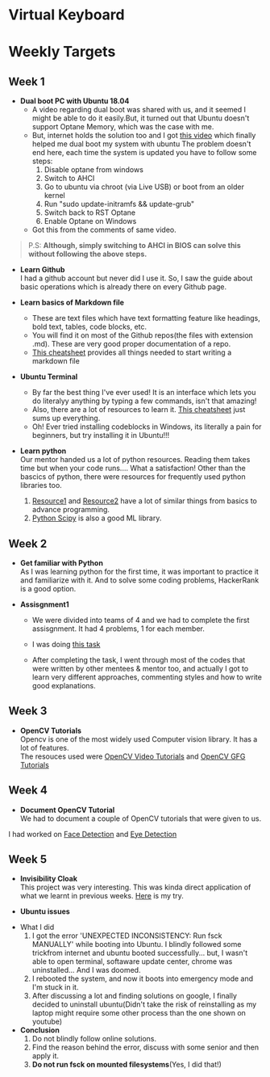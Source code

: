 # Virtual Keyboard

# Weekly Targets
## Week 1
* **Dual boot PC with Ubuntu 18.04**
    - A video regarding dual boot was shared with us, and it seemed I might be able to do it easily.But, it turned out that Ubuntu doesn't support Optane Memory, which was the case with me.
    - But, internet holds the solution too and I got [this video](https://www.youtube.com/watch?v=2uXgbF3P2F8&list=WL&index=12&t=149s) which finally helped me dual boot my system with ubuntu
The problem doesn't end here, each time the system is updated you have to follow some steps:
        1. Disable optane from windows
        2. Switch to AHCI
        3. Go to ubuntu via chroot (via Live USB) or boot from an older kernel
        4. Run "sudo update-initramfs && update-grub"
        5. Switch back to RST Optane
        6. Enable Optane on Windows
    - Got this from the comments of same video.

> P.S: **Although, simply switching to AHCI in BIOS can solve this without following the above steps.**

* **Learn Github**  
I had a github account but never did I use it. So, I saw the guide about basic operations which is already there on every Github page.

* **Learn basics of Markdown file** 
    - These are text files which have text formatting feature like headings, bold text, tables, code blocks, etc.
    - You will find it on most of the Github repos(the files with extension .md). These are very good proper documentation of a repo.
    - [This cheatsheet](https://github.com/adam-p/markdown-here/wiki/Markdown-Cheatsheet) provides all things needed to start writing a markdown file

* **Ubuntu Terminal**
    - By far the best thing I've ever used! It is an interface which lets you do literalyy anything by typing a few commands, isn't that amazing!
    - Also, there are a lot of resources to learn it. [This cheatsheet](https://github.com/iamshm/Linux-Unix-Commands/blob/master/Commands.md) just sums up everything.
    - Oh! Ever tried installing codeblocks in Windows, its literally a pain for beginners, but try installing it in Ubuntu!!!

* **Learn python**  
Our mentor handed us a lot of python resources. Reading them takes time but when your code runs.... What a satisfaction!
Other than the bascics of python, there were resources for frequently used python libraries too.
    1. [Resource1](https://docs.python.org/3/tutorial/) and [Resource2](https://www.learnpython.org/) have a lot of similar things from basics to advance programming.
    2. [Python Scipy](https://scipy-lectures.org/) is also a good ML library.

## Week 2
* **Get familiar with Python**  
As I was learning python for the first time, it was important to practice it and familiarize with it. And to solve some coding problems, HackerRank is a good option.

* **Assisgnment1**  
    - We were divided into teams of 4 and we had to complete the first assisgnment. It had 4 problems, 1 for each member.
    - I was doing [this task](https://github.com/MananKGarg/SOC_20_Virtual_Keyboard/blob/master/Assignment%201/Team%206/AkshatVira_Problem_2.py)

    - After completing the task, I went through most of the codes that were written by other mentees & mentor too, and actually I got to learn very different approaches, commenting styles and how to write good explanations.


## Week 3
* **OpenCV Tutorials**  
Opencv is one of the most widely used Computer vision library. It has a lot of features.  
The resouces used were [OpenCV Video Tutorials](https://www.youtube.com/watch?v=kdLM6AOd2vc&list=PLS1QulWo1RIa7D1O6skqDQ-JZ1GGHKK-K) and [OpenCV GFG Tutorials](https://www.geeksforgeeks.org/opencv-python-tutorial/)


## Week 4
* **Document OpenCV Tutorial**  
We had to document a couple of OpenCV tutorials that were given to us.  

I had worked on [Face Detection](https://github.com/MananKGarg/SOC_20_Virtual_Keyboard/blob/master/SoC_OpenCV-master/35.%20(Akshat)%20Face%20Detection%20using%20Haar%20Cascade%20Classifiers.md) and [Eye Detection](https://github.com/MananKGarg/SOC_20_Virtual_Keyboard/blob/master/SoC_OpenCV-master/36.%20(Akshat)%20Eye%20Detection%20Haar%20Feature%20based%20Cascade%20Classifiers.md)

## Week 5
* **Invisibility Cloak**  
This project was very interesting. This was kinda direct application of what we learnt in previous weeks. [Here](https://github.com/MananKGarg/SOC_20_Virtual_Keyboard/blob/master/Invisibility%20Cloak/Akshat.md) is my try.

* **Ubuntu issues**  
- What I did
    1. I got the error 'UNEXPECTED INCONSISTENCY: Run fsck MANUALLY' while booting into Ubuntu.
I blindly followed some trickfrom internet and ubuntu booted successfully... but, I wasn't able to open terminal, softaware update center, chrome was uninstalled... And I was doomed.
    2. I rebooted the system, and now it boots into emergency mode and I'm stuck in it.
    3. After discussing a lot and finding solutions on google, I finally decided to uninstall ubuntu(Didn't take the risk of reinstalling as my laptop might require some other process than the one shown on youtube)
- **Conclusion** 
    1. Do not blindly follow online solutions.
    2. Find the reason behind the error, discuss with some senior and then apply it.
    3. **Do not run fsck on mounted filesystems**(Yes, I did that!)
